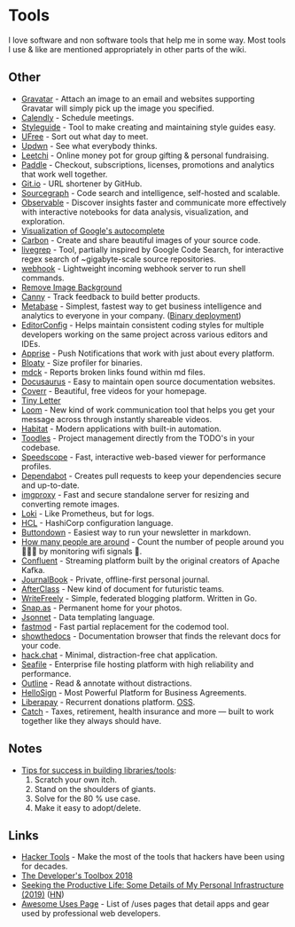 # Tools

I love software and non software tools that help me in some way. Most tools I use & like are mentioned appropriately in other parts of the wiki.

## Other

* [Gravatar](https://en.gravatar.com/) - Attach an image to an email and websites supporting Gravatar will simply pick up the image you specified.
* [Calendly](https://calendly.com/) - Schedule meetings.
* [Styleguide](http://hugeinc.github.io/styleguide) - Tool to make creating and maintaining style guides easy.
* [UFree](http://ufr.ee/) - Sort out what day to meet.
* [Updwn](http://updwn.co/) - See what everybody thinks.
* [Leetchi](https://www.leetchi.com/) - Online money pot for group gifting & personal fundraising.
* [Paddle](https://paddle.com) - Checkout, subscriptions, licenses, promotions and analytics that work well together.
* [Git.io](https://git.io/) - URL shortener by GitHub.
* [Sourcegraph](https://github.com/sourcegraph/sourcegraph#readme) - Code search and intelligence, self-hosted and scalable.
* [Observable](https://beta.observablehq.com/) - Discover insights faster and communicate more effectively with interactive notebooks for data analysis, visualization, and exploration.
* [Visualization of Google's autocomplete](https://anvaka.github.io/vs)
* [Carbon](https://carbon.now.sh/about/) - Create and share beautiful images of your source code.
* [livegrep](https://github.com/livegrep/livegrep) - Tool, partially inspired by Google Code Search, for interactive regex search of ~gigabyte-scale source repositories.
* [webhook](https://github.com/adnanh/webhook) - Lightweight incoming webhook server to run shell commands.
* [Remove Image Background](https://www.remove.bg/)
* [Canny](https://canny.io) - Track feedback to build better products.
* [Metabase](https://github.com/metabase/metabase) - Simplest, fastest way to get business intelligence and analytics to everyone in your company. \([Binary deployment](https://github.com/metabase/metabase-deploy)\)
* [EditorConfig](https://editorconfig.org/) - Helps maintain consistent coding styles for multiple developers working on the same project across various editors and IDEs.
* [Apprise](https://github.com/caronc/apprise) - Push Notifications that work with just about every platform.
* [Bloaty](https://github.com/google/bloaty) - Size profiler for binaries.
* [mdck](https://github.com/ctm/mdck) - Reports broken links found within md files.
* [Docusaurus](https://github.com/facebook/docusaurus) - Easy to maintain open source documentation websites.
* [Coverr](http://www.coverr.co/) - Beautiful, free videos for your homepage.
* [Tiny Letter](https://tinyletter.com)
* [Loom](https://www.useloom.com/) - New kind of work communication tool that helps you get your message across through instantly shareable videos.
* [Habitat](https://github.com/habitat-sh/habitat) - Modern applications with built-in automation.
* [Toodles](https://github.com/aviaviavi/toodles) - Project management directly from the TODO's in your codebase.
* [Speedscope](https://github.com/jlfwong/speedscope) - Fast, interactive web-based viewer for performance profiles.
* [Dependabot](https://dependabot.com/) - Creates pull requests to keep your dependencies secure and up-to-date.
* [imgproxy](https://github.com/DarthSim/imgproxy) - Fast and secure standalone server for resizing and converting remote images.
* [Loki](https://github.com/grafana/loki) - Like Prometheus, but for logs.
* [HCL](https://github.com/hashicorp/hcl) - HashiCorp configuration language.
* [Buttondown](https://buttondown.email/) - Easiest way to run your newsletter in markdown.
* [How many people are around](https://github.com/schollz/howmanypeoplearearound) - Count the number of people around you 👨‍👨‍👦 by monitoring wifi signals 📡.
* [Confluent](https://www.confluent.io/) - Streaming platform built by the original creators of Apache Kafka.
* [JournalBook](https://github.com/trys/JournalBook) - Private, offline-first personal journal.
* [AfterClass](https://afterclass.co/) - New kind of document for futuristic teams.
* [WriteFreely](https://github.com/writeas/writefreely) - Simple, federated blogging platform. Written in Go.
* [Snap.as](https://snap.as/) - Permanent home for your photos.
* [Jsonnet](https://github.com/google/jsonnet) - Data templating language.
* [fastmod](https://github.com/facebookincubator/fastmod) - Fast partial replacement for the codemod tool.
* [showthedocs](http://showthedocs.com/) - Documentation browser that finds the relevant docs for your code.
* [hack.chat](https://hack.chat/) - Minimal, distraction-free chat application.
* [Seafile](https://www.seafile.com/en/home/) - Enterprise file hosting platform with high reliability and performance.
* [Outline](https://outline.com/) - Read & annotate without distractions.
* [HelloSign](https://www.hellosign.com/) - Most Powerful Platform for Business Agreements.
* [Liberapay](https://liberapay.com/) - Recurrent donations platform. [OSS](https://github.com/liberapay/liberapay.com).
* [Catch](https://www.catch.co/) - Taxes, retirement, health insurance and more — built to work together like they always should have.

## Notes

* [Tips for success in building libraries/tools](https://youtu.be/oiNtnehlaTo?t=2861):
  1. Scratch your own itch.
  2. Stand on the shoulders of giants.
  3. Solve for the 80 % use case.
  4. Make it easy to adopt/delete.

## Links

* [Hacker Tools](https://hacker-tools.github.io/) - Make the most of the tools that hackers have been using for decades.
* [The Developer's Toolbox 2018](https://medium.com/mobile-quality/the-developers-toolbox-daaaa875081e)
* [Seeking the Productive Life: Some Details of My Personal Infrastructure \(2019\)](https://blog.stephenwolfram.com/2019/02/seeking-the-productive-life-some-details-of-my-personal-infrastructure/) \([HN](https://news.ycombinator.com/item?id=19220889)\)
* [Awesome Uses Page](https://github.com/wesbos/awesome-uses#readme) - List of /uses pages that detail apps and gear used by professional web developers.

